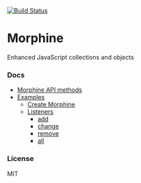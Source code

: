 [![Build Status](https://travis-ci.org/KlimMalgin/Morphine.svg?branch=master)](https://travis-ci.org/KlimMalgin/Morphine)

# Morphine
Enhanced JavaScript collections and objects

### Docs

* [Morphine API methods](https://github.com/KlimMalgin/Morphine/wiki/API)
* [Examples](https://github.com/KlimMalgin/Morphine/wiki/Examples)
  * [Create Morphine](https://github.com/KlimMalgin/Morphine/wiki/Examples#create-morphine)
  * [Listeners](https://github.com/KlimMalgin/Morphine/wiki/Examples#listeners)
    * [add](https://github.com/KlimMalgin/Morphine/wiki/Examples#add-events)
    * [change](https://github.com/KlimMalgin/Morphine/wiki/Examples#change-events)
    * [remove](https://github.com/KlimMalgin/Morphine/wiki/Examples#remove-events)
    * [all](https://github.com/KlimMalgin/Morphine/wiki/Examples#all-events)

### License
MIT